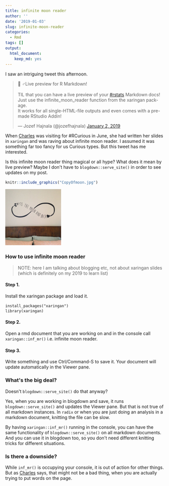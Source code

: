 ```yaml
---
title: infinite moon reader
author: ''
date: '2019-01-03'
slug: infinite-moon-reader
categories: 
  - Rmd
tags: []
output:
  html_document:
    keep_md: yes
---
```

 
I saw an intriguing tweet this afternoon.  

<blockquote class="twitter-tweet" data-lang="en"><p lang="en" dir="ltr">🧙
♂️Live preview for R Markdown!<br><br>TIL that you can have a live preview of your <a href="https://twitter.com/hashtag/rstats?src=hash&amp;ref_src=twsrc%5Etfw">#rstats</a> Markdown docs!<br>Just use the infinite_moon_reader function from the xaringan package.<br>It works for all single-HTML-file outputs and even comes with a pre-made RStudio Addin!</p>&mdash; Jozef Hajnala (@jozefhajnala) <a href="https://twitter.com/jozefhajnala/status/1080535862541279232?ref_src=twsrc%5Etfw">January 2, 2019</a></blockquote>
<script async src="https://platform.twitter.com/widgets.js" charset="utf-8"></script>


When [Charles](@cantabile) was visiting for #RCurious in June, she had written her slides in `xaringan` and was raving about infinite moon reader. I assumed it was something far too fancy for us Curious types. But this tweet has me interested. 

Is this infinite moon reader thing magical or all hype? 
What does it mean by live preview? Maybe I don't have to `blogdown::serve_site()` in order to see updates on my post.


```r
knitr::include_graphics("CopyOfmoon.jpg")
```

<img src="CopyOfmoon.jpg" width="177" />



### How to use infinite moon reader

> NOTE: here I am talking about blogging etc, not about xaringan slides (which is definitely on my 2019 to learn list)

#### Step 1. 

Install the xaringan package and load it.

```
install_packages("xaringan")
library(xaringan)
```

#### Step 2. 

Open a rmd document that you are working on and in the console call `xaringan::inf_mr()` i.e. infinite moon reader. 

#### Step 3. 

Write something and use Ctrl/Command-S to save it. Your document will update automatically in the Viewer pane. 

### What's the big deal? 

Doesn't `blogdown::serve_site()` do that anyway?

Yes, when you are working in blogdown and save, it runs `blogdown::serve_site()` and updates the Viewer pane. But that is not true of all markdown instances. In `radix` or when you are just doing an analysis in a markdown document, knitting the file can be slow. 

By having `xaringan::inf_mr()` running in the console, you can have the same functionality of `blogdown::serve_site()` on all markdown documents. And you can use it in blogdown too, so you don't need different knitting tricks for different situations. 

### Is there a downside? 

While `inf_mr()` is occupying your console, it is out of action for other things. But as [Charles](@cantabile) says, that might not be a bad thing, when you are actually trying to put words on the page. 

